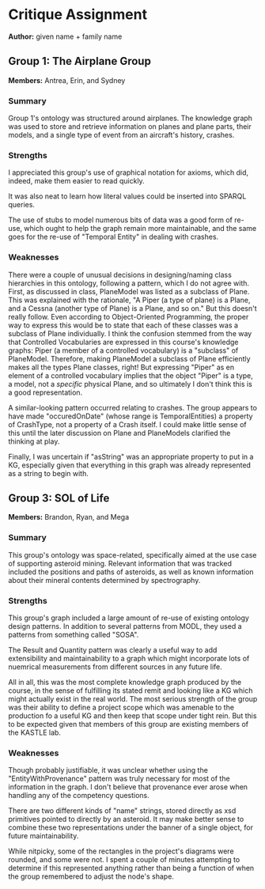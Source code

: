 # Critique Assignment
**Author:** given name + family name

## Group 1: The Airplane Group
**Members:** Antrea, Erin, and Sydney

### Summary
Group 1's ontology was structured around airplanes. The knowledge graph was used to store and retrieve information on planes and plane parts, their models, and a single type of event from an aircraft's history, crashes.

### Strengths
I appreciated this group's use of graphical notation for axioms, which did, indeed, make them easier to read quickly. 

It was also neat to learn how literal values could be inserted into SPARQL queries. 

The use of stubs to model numerous bits of data was a good form of re-use, which ought to help the graph remain more maintainable, and the same goes for the re-use of "Temporal Entity" in dealing with crashes.

### Weaknesses
There were a couple of unusual decisions in designing/naming class hierarchies in this ontology, following a pattern, which I do not agree with. First, as discussed in class, PlaneModel was listed as a subclass of Plane. This was explained with the rationale, "A Piper (a type of plane) is a Plane, and a Cessna (another type of Plane) is a Plane, and so on." But this doesn't really follow. Even according to Object-Oriented Programming, the proper way to express this would be to state that each of these classes was a subclass of Plane individually. I think the confusion stemmed from the way that Controlled Vocabularies are expressed in this course's knowledge graphs: Piper (a member of a controlled vocabulary) is a "subclass" of PlaneModel. Therefore, making PlaneModel a subclass of Plane efficiently makes all the types Plane classes, right! But expressing "Piper" as en element of a controlled vocabulary implies that the object "Piper" is a type, a model, not a *specific* physical Plane, and so ultimately I don't think this is a good representation. 

A similar-looking pattern occurred relating to crashes. The group appears to have made "occuredOnDate" (whose range is TemporalEntities) a property of CrashType, not a property of a Crash itself. I could make little sense of this until the later discussion on Plane and PlaneModels clarified the thinking at play.

Finally, I was uncertain if "asString" was an appropriate property to put in a KG, especially given that everything in this graph was already represented as a string to begin with.


## Group 3: SOL of Life
**Members:** Brandon, Ryan, and Mega

### Summary
This group's ontology was space-related, specifically aimed at the use case of supporting asteroid mining. Relevant information that was tracked included the positions and paths of asteroids, as well as known information about their mineral contents determined by spectrography.

### Strengths

This group's graph included a large amount of re-use of existing ontology design patterns. In addition to several patterns from MODL, they used a patterns from something called "SOSA".

The Result and Quantity pattern was clearly a useful way to add extensibility and maintainability to a graph which might incorporate lots of nuemrical measurements from different sources in any future life.

All in all, this was the most complete knowledge graph produced by the course, in the sense of fulfilling its stated remit and looking like a KG which might actually exist in the real world. The most serious strength of the group was their ability to define a project scope which was amenable to the production fo a useful KG and then keep that scope under tight rein. But this to be expected given that members of this group are existing members of the KASTLE lab.


### Weaknesses

Though probably justifiable, it was unclear whether using the "EntityWithProvenance" pattern was truly necessary for most of the information in the graph. I don't believe that provenance ever arose when handling any of the competency questions.

There are two different kinds of "name" strings, stored directly as xsd primitives pointed to directly by an asteroid. It may make better sense to combine these two representations under the banner of a single object, for future maintainability. 

While nitpicky, some of the rectangles in the project's diagrams were rounded, and some were not. I spent a couple of minutes attempting to determine if this represented anything rather than being a function of when the group remembered to adjust the node's shape.